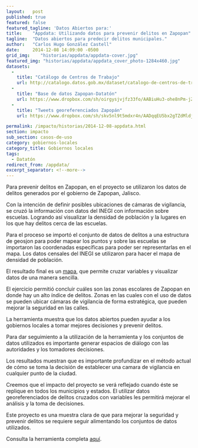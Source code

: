 ```yaml
---
layout:   post
published: true
featured: false
featured_tagline: 'Datos Abiertos para:'
title:    "Appdata: Utilizando datos para prevenir delitos en Zapopan"
tagline:  "Datos abiertos para predecir delitos municipales."
author:   "Carlos Hugo González Castell"
date:     2014-12-08 14:09:00 -0500
grid_img:    "historias/appdata/appdata-cover.jpg"
featured_img: "historias/appdata/appdata_cover_photo-1284x460.jpg"
datasets:
  -
    title: "Catálogo de Centros de Trabajo"
    url: http://catalogo.datos.gob.mx/dataset/catalogo-de-centros-de-trabajo
  -
    title: "Base de datos Zapopan-Datatón"
    url: https://www.dropbox.com/sh/oirgysjvjfz33fo/AABiuHu3-ohe8nPm-jZFqQn4a
  -
    title: "Tweets georeferenciados Zapopán"
    url: https://www.dropbox.com/sh/skv5nl9t5mdxr4n/AADqqEU5bx2gTZdMldjdvLfVa

permalink: /impacto/historias/2014-12-08-appdata.html
section: impacto
sub_section: casos-de-uso
category: gobiernos-locales
category_title: Gobiernos locales
tags:
  - Datatón
redirect_from: /appdata/
excerpt_separator: <!--more-->
---
```


Para  prevenir delitos en Zapopan, en el proyecto se utilizaron los datos de delitos generados por el gobierno de Zapopan, Jalisco.

<!--more-->

Con la intención de definir posibles ubicaciones de cámaras de vigilancia, se cruzó la información con datos del INEGI con información sobre escuelas. Logrando así visualizar la densidad de población y la lugares en los que hay delitos cerca de las escuelas.

Para el proceso se importó el conjunto de datos de delitos a una estructura de geosjon para poder mapear los puntos y sobre las escuelas se importaron las coordenadas específicas para poder ser representarlas en el mapa. Los datos censales del INEGI se utilizaron para hacer el mapa de densidad de población.

El resultado final es un [mapa](http://zapopan.appdata.mx "Sitio de Zapopan Appdata"), que permite cruzar variables y visualizar datos de una manera sencilla.

El ejercicio permitió concluir cuáles son las zonas escolares de Zapopan en donde hay un alto índice de delitos. Zonas en las cuales con el uso de datos se pueden ubicar cámaras de vigilancia de forma estratégica, que pueden mejorar la seguridad en las calles.

La herramienta muestra que los datos abiertos pueden ayudar a los gobiernos locales a tomar mejores decisiones y prevenir delitos.

Para dar seguimiento a la utilización de la herramienta y los conjuntos de datos utilizados es importante generar espacios de diálogo con las autoridades y los tomadores decisiones.

Los resultados muestran que es importante profundizar en el método actual de cómo se toma la decisión de establecer una camara de vigilancia en cualquier punto de la ciudad.

Creemos que el impacto del proyecto se verá reflejado cuando éste se replique en todos los municipios y estados. El utilizar datos georeferenciados de delitos cruzados con variables les permitirá mejorar el análisis y la toma de decisiones.

Este proyecto es una muestra clara de que para mejorar la seguridad y prevenir delitos se requiere seguir alimentando los conjuntos de datos utilizados.

Consulta la herramienta completa [aquí](http://zapopan.appdata.mx "Sitio de Zapopan Appdata").
